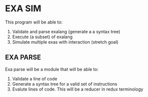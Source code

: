 # EXA SIM
This program will be able to:
1. Validate and parse exalang (generate a a syntax tree)
2. Execute (a subset) of exalang
3. Simulate multiple exas with interaction (stretch goal)

## EXA PARSE
Exa parse will be a module that will be able to:
1. Validate a line of code
2. Generate a syntax tree for a valid set of instructions
3. Evalute lines of code. This will be a reducer in redux terminology


